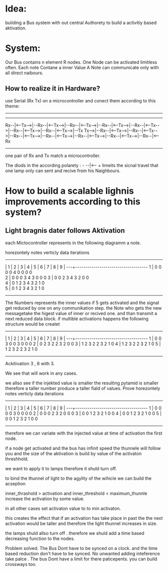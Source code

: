 # Idea: 
building a Bus system with out central Authorety to  build a activitiy based aktivation. 

# System: 
Our Bus contains n element R nodes. 
One Node can be activated limitless often.
Each  note Contane a inner Value 
A Note can  communicate only with  all direct naibours. 

## How to realize it in Hardware? 

use Serial (Rx Tx) on a microcontroller and conect them  according to  this theme: 

---
__      __      __      __      __      __      __      __      __      __      __      __      __      __      __      
Rx--|<--Tx-->|--Rx--|<--Tx-->|--Rx--|<--Tx-->|--Rx--|<--Tx-->|--Rx--|<--Tx-->|--Rx--|<--Tx-->|--Rx--|<--Tx-->|--Tx
Tx-->|--Rx--|<--Tx-->|--Rx--|<--Tx-->|--Rx--|<--Tx-->|--Rx--|<--Tx-->|--Rx--|<--Tx-->|--Rx--|<--Tx-->|--Rx--|<--Rx

---

one pair of Rx and Tx match a microcontroller. 

The diods in the according polarety : -  --|<-- + limeits the sicnal travel that one lamp  only can sent and recive from  his Naighbours.

# How to build a scalable lighnis improvements according to this system? 

## Light bragnis dater follows Aktivation 
each Mictocontroller represents in the following diagramm  a note. 

horezontely notes verticly data iterations 

---

   | 1 | 2 | 3 | 4 | 5 | 6 | 7 | 8 | 9 | 
---+------------------------------------
 1 | 0   0   0   0   4   0   0   0   0  
 2 | 0   0   0   3   4   3   0   0   0 
 3 | 0   0   2   3   4   3   2   0   0  
 4 | 0   1   2   3   4   3   2   1   0  
 5 | 0   1   2   3   4   3   2   1   0

---

The Numbers represents the inner values if  5 gets activated and the signal get reduced by one on any communikation step. 
the Note who gets the new messagetake  the higest value of inner or recived one.  and than transmit a next reduced data block. 
if multible activations happens the following structure would be createt

---

   | 1 | 2 | 3 | 4 | 5 | 6 | 7 | 8 | 9 |
---+------------------------------------
 1 | 0   0   3   0   0   3   0   0   0
 2 | 0   2   3   2   2   3   2   0   0
 3 | 1   2   3   2   2   3   2   1   0
 4 | 1   2   3   2   2   3   2   1   0
 5 | 1   2   3   2   2   3   2   1   0

---

Ackitivation  3 , 6 with 3.

We see  that will work in any cases. 

we  allso  see if the injekted value is smaller the resulting pytamid is smaller 
therefore a taller number produce a taller fiald of values. 
Prove 
horezontely notes verticly data iterations

--- 

   | 1 | 2 | 3 | 4 | 5 | 6 | 7 | 8 | 9 |
---+------------------------------------
 1 | 0   0   0   0   3   0   0   0   0
 2 | 0   0   0   2   3   2   0   0   0
 3 | 0   0   1   2   3   2   1   0   0
 4 | 0   0   1   2   3   2   1   0   0
 5 | 0   0   1   2   3   2   1   0   0

---

therefore we can variate with  the injected value at time of activation the first node.

if a node get activated and the bus has infinit speed the thunnele will follow you and the size of the aktivation is build by value of the activaton threshhold.

we want to  apply it to lamps therefore it shuld turn off.

to  bind the  thunnel of light to the agylity of the wihicle we can  build the acseption 


inner_thrashold > activation  and inner_threshold < maximum_thunnle 
 increase the activation by some value. 

in all other cases set activaton value to  to  min activaton.

this creates the effect that if an activation  has take place in past the  the next activation would be taller and therefore the light thunnel increases in size. 

the lamps shuld allso turn  off . 
therefore we shuld add a time based decreasing function to  the nodes. 

Problem solved. 
The Bus Dont have to be synced on a clock. 
and the time based reduction don't have to be synced. 
No  unwanted adding inteference take palce .
The bus Dont have a limit for there paticepents. 
you  can build crossways too.  
